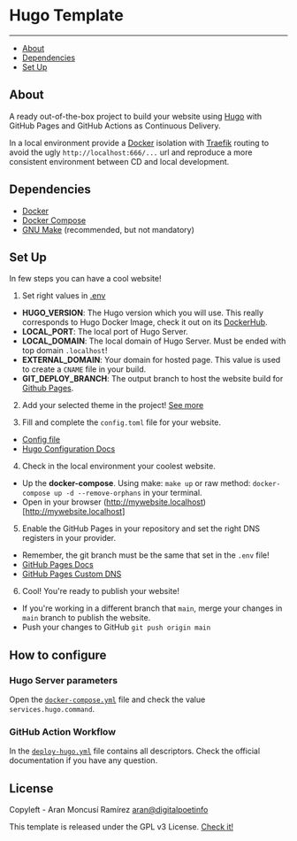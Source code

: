 # Hugo Template #

---

- [About](#about)
- [Dependencies](#dependencies)
- [Set Up](#set-up)

## About

A ready out-of-the-box project to build your website using [Hugo](https://gohugo.io/) with GitHub Pages and GitHub
Actions as Continuous Delivery.

In a local environment provide a [Docker](https://www.docker.com/) isolation with [Traefik](https://traefik.io/) routing
to avoid the ugly `http://localhost:666/...` url and reproduce a more consistent environment between CD and local
development.

## Dependencies

- [Docker](https://docs.docker.com/engine/install/)
- [Docker Compose](https://docs.docker.com/compose/install/)
- [GNU Make](https://www.gnu.org/software/make/) (recommended, but not mandatory)

## Set Up

In few steps you can have a cool website!

1. Set right values in [.env](/.env)
  - **HUGO_VERSION**: The Hugo version which you will use. This really corresponds to Hugo Docker Image, check it out on
    its [DockerHub](https://hub.docker.com/r/peaceiris/hugo/tags?page=1&ordering=last_updated).
  - **LOCAL_PORT**: The local port of Hugo Server.
  - **LOCAL_DOMAIN**: The local domain of Hugo Server. Must be ended with top domain `.localhost`!
  - **EXTERNAL_DOMAIN**: Your domain for hosted page. This value is used to create a `CNAME` file in your build.
  - **GIT_DEPLOY_BRANCH**: The output branch to host the website build for [Github Pages](/settings/pages).

2. Add your selected theme in the project! [See more](https://gohugo.io/getting-started/quick-start/#step-3-add-a-theme)

3. Fill and complete the `config.toml` file for your website.
  - [Config file](/config/_default/config.toml)
  - [Hugo Configuration Docs](https://gohugo.io/getting-started/configuration/)

4. Check in the local environment your coolest website.
  - Up the **docker-compose**. Using make: `make up` or raw method: `docker-compose up -d --remove-orphans` in your
    terminal.
  - Open in your browser (http://mywebsite.localhost)[http://mywebsite.localhost]

5. Enable the GitHub Pages in your repository and set the right DNS registers in your provider.
  - Remember, the git branch must be the same that set in the `.env` file!
  - [GitHub Pages Docs](https://docs.github.com/en/pages/getting-started-with-github-pages/configuring-a-publishing-source-for-your-github-pages-site)
  - [GitHub Pages Custom DNS](https://docs.github.com/en/pages/configuring-a-custom-domain-for-your-github-pages-site)

6. Cool! You're ready to publish your website!
  - If you're working in a different branch that `main`, merge your changes in `main` branch to publish the website.
  - Push your changes to GitHub `git push origin main`

## How to configure

### Hugo Server parameters

Open the [`docker-compose.yml`](docker-compose.yml) file and check the value `services.hugo.command`.

### GitHub Action Workflow

In the [`deploy-hugo.yml`](.github/workflows/deploy-hugo.yml) file contains all descriptors. Check the official
documentation if you have any question.

## License

Copyleft - Aran Moncusí Ramírez <aran@digitalpoetinfo>

This template is released under the GPL v3 License. [Check it!](LICENSE)
